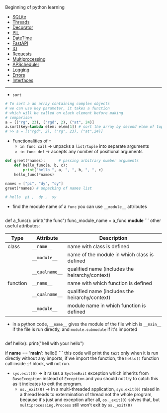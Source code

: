 Beginning of python learning
- [SQLite](SQLite)
- [Threads](Threading.md)
- [Decorator](Decorator)
- [PIL](Pillow)
- [DateTime](DateTime)
- [FastAPI](FastAPI)
- [IO](io)
- [Requests](requests)
- [Multiprocessing](Multiprocessing)
- [APScheduler](APScheduler)
- [Logging](Logging)
- [Errors](error_handling)
- [Interfaces](interfaces)
---
- `sort`
```python
# To sort a an array containing complex objects
# we can use key parameter, it takes a function
# which will be called on e[ach element before making
# comparison
a = [("rg", 23), ("rgd", 2), ("at", 24)]
a.sort(key=lambda elem: elem[1]) # sort the array by second elem of tuple
# >> a = [("rgd", 2), ("rg", 23), ("at",24)]
```

- Functionalities of `*`
	- `in func call` -> unpacks a `list/tuple` into separate arguments
	- `in func def` -> accepts any number of positional arguments
```python
def greet(*names):      # passing arbitrary number arguments
	def hello_func(a, b, c):
		print("hello ", a, ", ", b, ", ", c)
	hello_func(*names)

names = ["pi", "dy", "sy"]
greet(*names) # unpacking of names list

# hello  pi ,  dy ,  sy
```

- find the module name of a `func` you can use `__module__` attributes
	```python	
def a_func():
	print("the func")
func_module_name = a_func.__module__
	```
	other useful attributes:


| Type     | Attribute      | Description                                     |
| -------- | -------------- | ----------------------------------------------- |
| class    | `__name__`     | name with class is defined                      |
|          | `__module__`   | name of the module in which class is defined    |
|          | `__qualname__` | qualified name (includes the heirarchy/context) |
| function | `__name__`     | name with which function is defined             |
|          | `__qualname__` | qualified name (includes the heirarchy/context) |
|          | `__module__`   | module name in which function is defined        |

- in a python code, `__name__` gives the module of the file which is `__main__` if the file is run directly, and `module.submodule` if it's imported
	```python
def hello():
	print("hell with your hello")

if __name__ == '__main__':
	hello()
	```
	this code will print the `text` only when it is run directly without any imports, if we import the function, the `hello()` function call inside `if` block, will not run.

- `sys.exit(0)` -> it raises a `SystemExit` exception which inherits from `BaseException` instead of `Exception` and you should not try to catch this as it indicates to exit the program.
	- `os._exit(0)` -> In a multi-threaded application, `sys.exit(0)` raised in a thread leads to extermination of thread not the whole program, because it's just and exception after all, `os._exit(0)` solves that, but `multiprocessing.Process` still won't exit by `os._exit(0)`
